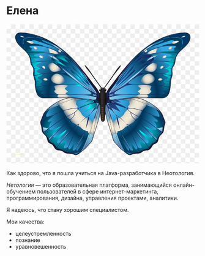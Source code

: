 # Елена

![бабочка](img/бабочка.png)

Как здорово, что я пошла учиться на Java-разработчика в Неотология.

*Нетология* — это образовательная платформа, занимающийся онлайн-обучением пользователей в сфере интернет-маркетинга, программирования, дизайна, управления проектами, аналитики.

Я надеюсь, что стану хорошим специалистом.

Мои качества:
* целеустремленность
* познание
* уравновешенность

